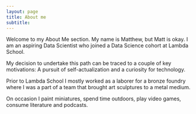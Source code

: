 ```yaml
---
layout: page
title: About me
subtitle: 
---
```


Welcome to my About Me section. My name is Matthew, but Matt is okay. I am an aspiring Data Scientist who
joined a Data Science cohort at Lambda School.

My decision to undertake this path can be traced to a couple of key motivations: A pursuit of self-actualization
and a curiosity for technology. 

Prior to Lambda School I mostly worked as a laborer for a bronze foundry where I was a part of a team that brought
art sculptures to a metal medium.

On occasion I paint miniatures, spend time outdoors, play video games, consume literature and podcasts.
